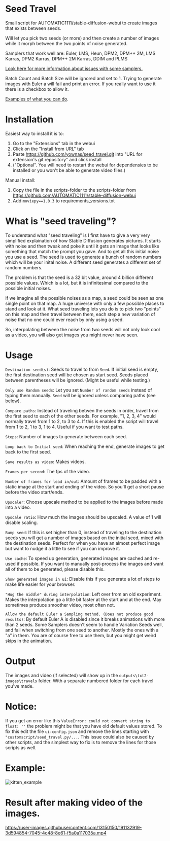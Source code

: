 # Seed Travel
Small script for AUTOMATIC1111/stable-diffusion-webui to create images that exists between seeds.

Will let you pick two seeds (or more) and then create a number of images while it morph between the two points of noise generated.

Samplers that work well are: Euler, LMS, Heun, DPM2, DPM++ 2M, LMS Karras, DPM2 Karras, DPM++ 2M Karras, DDIM and PLMS

[Look here for more information about issues with some samplers.](SAMPLER_TEST.md)

Batch Count and Batch Size will be ignored and set to 1. Trying to generate images with Euler a will fail and print an error. If you really want to use it there is a checkbox to allow it.

[Examples of what you can do](USER_EXAMPLES.md).

# Installation

Easiest way to install it is to:
1. Go to the "Extensions" tab in the webui
2. Click on the "Install from URL" tab
3. Paste https://github.com/yownas/seed_travel.git into "URL for extension's git repository" and click install
4. ("Optional". You will need to restart the webui for dependensies to be installed or you won't be able to generate video files.)

Manual install:
1. Copy the file in the scripts-folder to the scripts-folder from https://github.com/AUTOMATIC1111/stable-diffusion-webui
2. Add `moviepy==1.0.3` to requirements_versions.txt

# What is "seed traveling"?
To understand what "seed traveling" is I first have to give a very very simplified explaination of how Stable Diffusion generates pictures.
It starts with noise and then tweak and poke it until it gets an image that looks like something that match the prompt you gave. And to get all this initial noise you use a seed. The seed is used to generate a bunch of random numbers which will be your inital noise. A different seed generates a different set of random numbers.

The problem is that the seed is a 32 bit value, around 4 billion different possible values. Which is a lot, but it is infinitesimal compared to the possible initial noises.

If we imagine all the possible noises as a map, a seed could be seen as one single point on that map. A huge universe with only a few possible places to stand and look at it. What seed traveling lets you do is to pick two "points" on this map and then travel between them, each step a new variation of noise that no one could ever reach by only using a seed.

So, interpolating between the noise from two seeds will not only look cool as a video, you will also get images you might never have seen.

# Usage

`Destination seed(s)`: Seeds to travel to from `Seed`. If initial seed is empty, the first destination seed will be chosen as start seed. Seeds placed between parentheses will be ignored. (Might be useful while testing.) 

`Only use Random seeds`: Let you set `Number of random seeds` instead of typing them manually. `Seed` will be ignored unless comparing paths (see below).

`Compare paths`: Instead of traveling betwen the seeds in order, travel from the first seed to each of the other seeds. For example, "1, 2, 3, 4" would normally travel from 1 to 2, to 3 to 4. If this is enabled the script will travel from 1 to 2, 1 to 3, 1 to 4. Useful if you want to test paths.

`Steps`: Number of images to generate between each seed.

`Loop back to Initial seed`: When reaching the end, generate images to get back to the first seed.

`Save results as video`: Makes videos.

`Frames per second`: The fps of the video.

`Number of frames for lead in/out`: Amount of frames to be padded with a static image at the start and ending of the video. So you'll get a short pause before the video start/ends.

`Upscaler`: Choose upscale method to be applied to the images before made into a video.

`Upscale ratio`: How much the images should be upscaled. A value of 1 will disable scaling.

`Bump seed`: If this is set higher than 0, instead of traveling to the destination seeds you will get a number of images based on the initial seed, mixed with the destination seeds. Perfect for when you have an almost perfect image but want to nudge it a little to see if you can improve it.

`Use cache`: To speed up generation, generated images are cached and re-used if possible. If you want to manually post-process the images and want all of them to be generated, please disable this.

`Show generated images in ui`: Disable this if you generate a lot of steps to make life easier for your browser.

`"Hug the middle" during interpolation`: Left over from an old experiment. Makes the interpolation go a little bit faster at the start and at the end. May sometimes produce smoother video, most often not.

`Allow the default Euler a Sampling method. (Does not produce good results)`: By default Euler A is disabled since it breaks animations with more than 2 seeds. Some Samplers doesn't seem to handle Variation Seeds well, and fail when switching from one seed to another. Mostly the ones with a "a" in them. You are of course free to use them, but you might get weird skips in the animation.

# Output

The images and video (if selected) will show up in the `outputs\txt2-images\travels` folder. With a separate numbered folder for each travel you've made.

# Notice:

If you get an error like this `ValueError: could not convert string to float: ''` the problem might be that you have old default values stored. To fix this edit the file `ui-config.json` and remove the lines starting with `"customscript/seed_travel.py/...`. This issue could also be caused by other scripts, and the simplest way to fix is to remove the lines for those scripts as well.

# Example:
![kitten_example](https://user-images.githubusercontent.com/13150150/191132820-aeb80b3c-4244-4905-b49d-3bab52ee75ff.png)

# Result after making video of the images.
https://user-images.githubusercontent.com/13150150/191132919-3d594854-7045-4c48-8e61-f5a0a117035a.mp4
